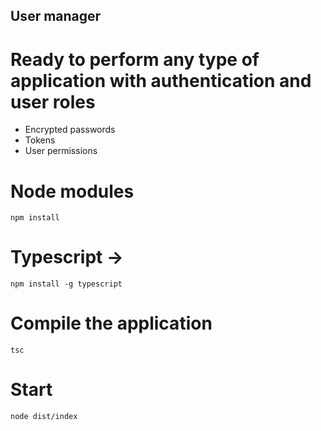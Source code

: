 ## User manager 


# Ready to perform any type of application with authentication and user roles


* Encrypted passwords
* Tokens
* User permissions


# Node modules 
```
npm install
```

# Typescript -> 
```
npm install -g typescript
```

# Compile the application
```
tsc 
```

# Start 
```
node dist/index
```